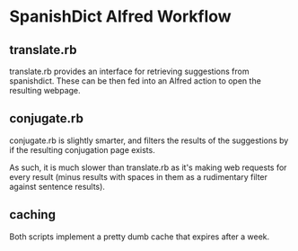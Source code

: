 # SpanishDict Alfred Workflow

## translate.rb

translate.rb provides an interface for retrieving suggestions from spanishdict. These can be then fed into an Alfred action to open the resulting webpage.

## conjugate.rb

conjugate.rb is slightly smarter, and filters the results of the suggestions by if the resulting conjugation page exists.

As such, it is much slower than translate.rb as it's making web requests for every result (minus results with spaces in them as a rudimentary filter against sentence results).

## caching

Both scripts implement a pretty dumb cache that expires after a week.
